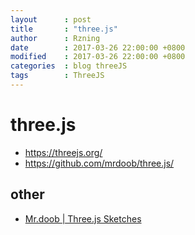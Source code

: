 ```yaml
---
layout      : post
title       : "three.js"
author      : Rzning
date        : 2017-03-26 22:00:00 +0800
modified    : 2017-03-26 22:00:00 +0800
categories  : blog threeJS
tags        : ThreeJS
---
```


three.js
========

- <https://threejs.org/>
- <https://github.com/mrdoob/three.js/>



## other

- [Mr.doob | Three.js Sketches](http://mrdoob.com/)
